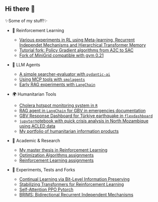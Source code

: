 ## Hi there 👋


✨Some of my stuff!✨

- 🧠 Reinforcement Learning
  - [Various experiments in RL using Meta-learning, Recurrent Independet Mechanisms and Hierarchical Transformer Memory](https://github.com/ibagur/tfm-experiments)
  - [Tutorial fork: Policy Gradient algorithms from A2C to SAC](https://github.com/ibagur/pg-is-all-you-need)
  - [Fork of MiniGrid compatible with gym 0.21](https://github.com/ibagur/gym-minigrid-1.0.2)
- 🤖 LLM Agents
  - [A simple searcher-evaluator with `pydantic-ai`](https://github.com/ibagur/pydantic-ai-researcher)
  - [Using MCP tools with `smolagents`](https://github.com/ibagur/pydantic-ai-researcher)
  - [Early RAG experiments with `LangChain`](https://github.com/ibagur/Build-a-QA-Bot-over-private-data-with-OpenAI-and-LangChain)
- 🌍 Humanitarian Tools
  - [Cholera hotspot monitoring system in `R`](https://github.com/ibagur/moz-cholera)
  - [RAG agent in `LangChain` for GBV in emergencies documentation](https://github.com/ibagur/pydantic-ai-researcher)
  - [GBV Response Dashboard for Türkiye earthquake in `flexdashboard`](https://ibagur.github.io/flexdashboard_test/)
  - [`jupyter`notebook with quick crisis analysis in North Mozambique using ACLED data](https://github.com/ibagur/moz-acled-notebook/tree/main)
  - [My portfolio of humanitarian information products](https://ibagur.github.io/IM-portfolio/)
- 📝 Academic & Research
  - [My master thesis in Reinforcement Learning](https://github.com/ibagur/master_thesis/tree/main)
  - [Optimization Algorithms assignments](https://github.com/ibagur/03MIAR-algoritmos-de-optimizacion-2021/tree/main)
  - [Reinforcement Learning assignments](https://github.com/ibagur/08MIAR-deep-q-learning-assignment)

- 🧪 Experiments, Tests and Forks
  - [Continual Learning via Bit-Level Information Preserving](https://github.com/ibagur/BLIP)
  - [Stabilizing Transformers for Reinforcement Learning](https://github.com/ibagur/Transformers-RL)
  - [Self-Attention PPO Pytorch](https://github.com/ibagur/self-attention-ppo-pytorch)
  - [BRIMS: Bidirectional Recurrent Independent Mechanisms](https://github.com/ibagur/BRIMs)
